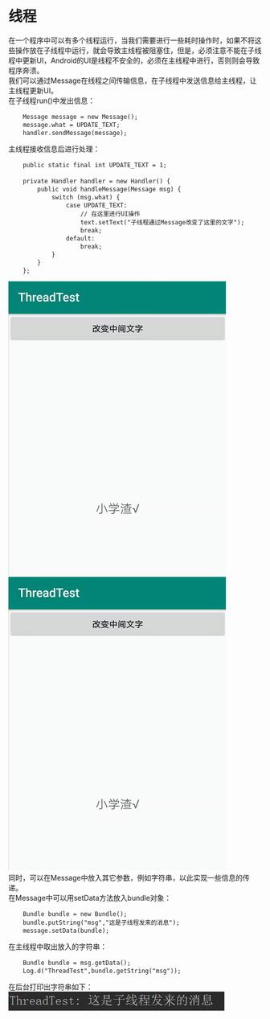 # 线程
在一个程序中可以有多个线程运行，当我们需要进行一些耗时操作时，如果不将这些操作放在子线程中运行，就会导致主线程被阻塞住，但是，必须注意不能在子线程中更新UI，Android的UI是线程不安全的，必须在主线程中进行，否则则会导致程序奔溃。
<br/>
我们可以通过Message在线程之间传输信息，在子线程中发送信息给主线程，让主线程更新UI。
<br/>
在子线程run()中发出信息：
```
	Message message = new Message();
    message.what = UPDATE_TEXT;
	handler.sendMessage(message);
```
主线程接收信息后进行处理：
```
	public static final int UPDATE_TEXT = 1;

	private Handler handler = new Handler() {
        public void handleMessage(Message msg) {
            switch (msg.what) {
                case UPDATE_TEXT:
                    // 在这里进行UI操作
                    text.setText("子线程通过Message改变了这里的文字");
                    break;
                default:
                    break;
            }
        }
    };
```
![前](/ThreadTest/img/前.png) ![后](/ThreadTest/img/前.png)
<br/>
同时，可以在Message中放入其它参数，例如字符串，以此实现一些信息的传递。
<br/>
在Message中可以用setData方法放入bundle对象：
```
	Bundle bundle = new Bundle();
    bundle.putString("msg","这是子线程发来的消息");
    message.setData(bundle);
```
在主线程中取出放入的字符串：
```
	Bundle bundle = msg.getData();
    Log.d("ThreadTest",bundle.getString("msg"));
```
在后台打印出字符串如下：<br/>
![子线程消息](/ThreadTest/img/子线程消息.png)